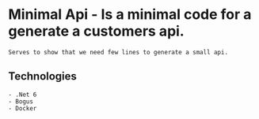 # Minimal Api - Is a minimal code for a generate a customers api.

    Serves to show that we need few lines to generate a small api.

## Technologies
    - .Net 6
    - Bogus
    - Docker